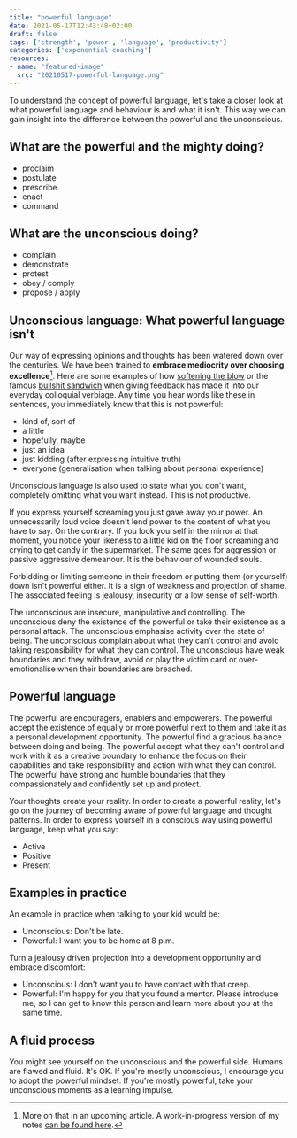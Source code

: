 ```yaml
---
title: "powerful language"
date: 2021-05-17T12:43:48+02:00
draft: false
tags: ['strength', 'power', 'language', 'productivity']
categories: ['exponential coaching']
resources:
- name: "featured-image"
  src: "20210517-powerful-language.png"
---
```


To understand the concept of powerful language, let's take a closer look at what powerful language and behaviour is and what it isn't. This way we can gain insight into the difference between the powerful and the unconscious.
<!--more-->

## What are the powerful and the mighty doing?

- proclaim
- postulate
- prescribe
- enact
- command

## What are the unconscious doing?

- complain
- demonstrate
- protest
- obey / comply
- propose / apply

## Unconscious language: What powerful language isn't

Our way of expressing opinions and thoughts has been watered down over the centuries. We have been trained to **embrace mediocrity over choosing excellence**[^1]. Here are some examples of how [softening the blow](https://www.merriam-webster.com/dictionary/cushion%2Fsoften+the+blow ) or the famous [bullshit sandwich](https://www.linkedin.com/pulse/trouble-feedback-forget-bullshit-you-were-taught-tony-moorcroft/) when giving feedback has made it into our everyday colloquial verbiage. Any time you hear words like these in sentences, you immediately know that this is not powerful:

- kind of, sort of
- a little
- hopefully, maybe
- just an idea
- just kidding (after expressing intuitive truth)
- everyone (generalisation when talking about personal experience)

Unconscious language is also used to state what you don't want, completely omitting what you want instead. This is not productive.

If you express yourself screaming you just gave away your power. An unnecessarily loud voice doesn't lend power to the content of what you have to say. On the contrary. If you look yourself in the mirror at that moment, you notice your likeness to a little kid on the floor screaming and crying to get candy in the supermarket. The same goes for aggression or passive aggressive demeanour. It is the behaviour of wounded souls.

Forbidding or limiting someone in their freedom or putting them (or yourself) down isn't powerful either. It is a sign of weakness and projection of shame. The associated feeling is jealousy, insecurity or a low sense of self-worth.

The unconscious are insecure, manipulative and controlling. The unconscious deny the existence of the powerful or take their existence as a personal attack. The unconscious emphasise activity over the state of being. The unconscious complain about what they can't control and avoid taking responsibility for  what they can control. The unconscious have weak boundaries and they withdraw, avoid or play the victim card or over-emotionalise when their boundaries are breached.

## Powerful language

The powerful are encouragers, enablers and empowerers. The powerful accept the existence of equally or more powerful next to them and take it as a personal development opportunity. The powerful find a gracious balance between doing and being. The powerful accept what they can't control and work with it as a creative boundary to enhance the focus on their capabilities and take responsibility and action with what they can control. The powerful have strong and humble boundaries that they compassionately and confidently set up and protect.

Your thoughts create your reality. In order to create a powerful reality, let's go on the journey of becoming aware of powerful language and thought patterns. In order to express yourself in a conscious way using powerful language, keep what you say:

- Active
- Positive
- Present

## Examples in practice

An example in practice when talking to your kid would be:

- Unconscious: Don't be late.
- Powerful: I want you to be home at 8 p.m.

Turn a jealousy driven projection into a development opportunity and embrace discomfort:

- Unconscious: I don't want you to have contact with that creep.
- Powerful: I'm happy for you that you found a mentor. Please introduce me, so I can get to know this person and learn more about you at the same time.

## A fluid process

You might see yourself on the unconscious and the powerful side. Humans are flawed and fluid. It's OK. If you're mostly unconscious, I encourage you to adopt the powerful mindset. If you're mostly powerful, take your unconscious moments as a learning impulse.

[^1]: More on that in an upcoming article. A work-in-progress version of my notes [can be found here](https://github.com/markcheret/cheret-de/issues/61).
